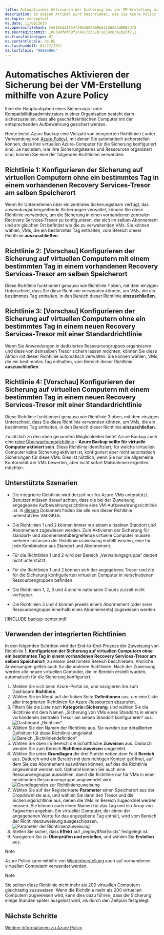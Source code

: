 ```yaml
---
title: Automatisches Aktivieren der Sicherung bei der VM-Erstellung mithilfe von Azure Policy
description: In diesem Artikel wird beschrieben, wie Sie Azure Policy für die automatische Aktivierung der Sicherung für alle VMs verwenden, die in einem bestimmten Bereich erstellt wurden.
ms.topic: conceptual
ms.date: 11/08/2019
ms.openlocfilehash: 7e8195d22f54f29b36549b966322623ed0987d72
ms.sourcegitcommit: 100390fefd8f1c48173c51b71650c8ca1b26f711
ms.translationtype: HT
ms.contentlocale: de-DE
ms.lasthandoff: 01/27/2021
ms.locfileid: "98896866"
---
```

# <a name="auto-enable-backup-on-vm-creation-using-azure-policy"></a>Automatisches Aktivieren der Sicherung bei der VM-Erstellung mithilfe von Azure Policy

Eine der Hauptaufgaben eines Sicherungs- oder Kompatibilitätsadministrators in einer Organisation besteht darin sicherzustellen, dass alle geschäftskritischen Computer mit der entsprechenden Aufbewahrung gesichert werden.

Heute bietet Azure Backup eine Vielzahl von integrierten Richtlinien ( unter Verwendung von [Azure Policy](https://docs.microsoft.com/azure/governance/policy/overview)), mit denen Sie automatisch sicherstellen können, dass Ihre virtuellen Azure-Computer für die Sicherung konfiguriert sind. Je nachdem, wie Ihre Sicherungsteams und Ressourcen organisiert sind, können Sie eine der folgenden Richtlinien verwenden:

## <a name="policy-1---configure-backup-on-vms-without-a-given-tag-to-an-existing-recovery-services-vault-in-the-same-location"></a>Richtlinie 1: Konfigurieren der Sicherung auf virtuellen Computern ohne ein bestimmtes Tag in einem vorhandenen Recovery Services-Tresor am selben Speicherort

Wenn Ihr Unternehmen über ein zentrales Sicherungsteam verfügt, das anwendungsübergreifende Sicherungen verwaltet, können Sie diese Richtlinie verwenden, um die Sicherung in einen vorhandenen zentralen Recovery Services-Tresor zu konfigurieren, der sich im selben Abonnement und am gleichen Ort befindet wie die zu verwaltenden VMs. Sie können wählen, VMs, die ein bestimmtes Tag enthalten, vom Bereich dieser Richtlinie **auszuschließen**.

## <a name="policy-2---preview-configure-backup-on-vms-with-a-given-tag-to-an-existing-recovery-services-vault-in-the-same-location"></a>Richtlinie 2: [Vorschau] Konfigurieren der Sicherung auf virtuellen Computern mit einem bestimmten Tag in einem vorhandenen Recovery Services-Tresor am selben Speicherort
Diese Richtlinie funktioniert genauso wie Richtlinie 1 oben, mit dem einzigen Unterschied, dass Sie diese Richtlinie verwenden können, um VMs, die ein bestimmtes Tag enthalten, in den Bereich dieser Richtlinie **einzuschließen**. 

## <a name="policy-3---preview-configure-backup-on-vms-without-a-given-tag-to-a-new-recovery-services-vault-with-a-default-policy"></a>Richtlinie 3: [Vorschau] Konfigurieren der Sicherung auf virtuellen Computern ohne ein bestimmtes Tag in einem neuen Recovery Services-Tresor mit einer Standardrichtlinie
Wenn Sie Anwendungen in dedizierten Ressourcengruppen organisieren und diese von demselben Tresor sichern lassen möchten, können Sie diese Aktion mit dieser Richtlinie automatisch verwalten. Sie können wählen, VMs, die ein bestimmtes Tag enthalten, vom Bereich dieser Richtlinie **auszuschließen**.

## <a name="policy-4---preview-configure-backup-on-vms-with-a-given-tag-to-a-new-recovery-services-vault-with-a-default-policy"></a>Richtlinie 4: [Vorschau] Konfigurieren der Sicherung auf virtuellen Computern mit einem bestimmten Tag in einem neuen Recovery Services-Tresor mit einer Standardrichtlinie
Diese Richtlinie funktioniert genauso wie Richtlinie 3 oben, mit dem einzigen Unterschied, dass Sie diese Richtlinie verwenden können, um VMs, die ein bestimmtes Tag enthalten, in den Bereich dieser Richtlinie **einzuschließen**. 

Zusätzlich zu den oben genannten Möglichkeiten bietet Azure Backup auch eine [reine Überwachungsrichtlinie](https://docs.microsoft.com/azure/governance/policy/concepts/effects#audit) – **Azure Backup sollte für virtuelle Computer aktiviert sein**. Diese Richtlinie identifiziert, für welche virtuellen Computer keine Sicherung aktiviert ist, konfiguriert aber nicht automatisch Sicherungen für diese VMs. Dies ist nützlich, wenn Sie nur die allgemeine Konformität der VMs bewerten, aber nicht sofort Maßnahmen ergreifen möchten.

## <a name="supported-scenarios"></a>Unterstützte Szenarien

* Die integrierte Richtlinie wird derzeit nur für Azure-VMs unterstützt. Benutzer müssen darauf achten, dass die bei der Zuweisung angegebene Aufbewahrungsrichtlinie eine VM-Aufbewahrungsrichtlinie ist. In [diesem](./backup-azure-policy-supported-skus.md) Dokument finden Sie alle von dieser Richtlinie unterstützten VM-SKUs.

* Die Richtlinien 1 und 2 können immer nur einem einzelnen Standort und Abonnement zugewiesen werden. Zum Aktivieren der Sicherung für standort- und abonnementübergreifende virtuelle Computer müssen mehrere Instanzen der Richtlinienzuweisung erstellt werden, eine für jede Kombination aus Standort und Abonnement.

* Für die Richtlinien 1 und 2 wird der Bereich „Verwaltungsgruppe“ derzeit nicht unterstützt.

* Für die Richtlinien 1 und 2 können sich der angegebene Tresor und die für die Sicherung konfigurierten virtuellen Computer in verschiedenen Ressourcengruppen befinden.

* Die Richtlinien 1, 2, 3 und 4 sind in nationalen Clouds zurzeit nicht verfügbar.

* Die Richtlinien 3 und 4 können jeweils einem Abonnement (oder einer Ressourcengruppe innerhalb eines Abonnements) zugewiesen werden.

[!INCLUDE [backup-center.md](../../includes/backup-center.md)]

## <a name="using-the-built-in-policies"></a>Verwenden der integrierten Richtlinien

In den folgenden Schritten wird der End-to-End-Prozess der Zuweisung von Richtlinie 1, **Konfigurieren der Sicherung auf virtuellen Computern ohne ein bestimmtes Tag in einem vorhandenen Recovery Services-Tresor am selben Speicherort**, zu einem bestimmten Bereich beschrieben. Ähnliche Anweisungen gelten auch für die anderen Richtlinien. Nach der Zuweisung werden alle neuen virtuellen Computer, die im Bereich erstellt wurden, automatisch für die Sicherung konfiguriert.

1. Melden Sie sich beim Azure-Portal an, und navigieren Sie zum Dashboard **Richtlinie**.
2. Wählen Sie im Menü auf der linken Seite **Definitionen** aus, um eine Liste aller integrierten Richtlinien für Azure-Ressourcen abzurufen.
3. Filtern Sie die Liste nach **Kategorie=Sicherung**, und wählen Sie die Richtlinie mit dem Namen „Sicherung von VMs eines Standorts in einem vorhandenen zentralen Tresor am selben Standort konfigurieren“ aus.
![Dashboard „Richtlinie“](./media/backup-azure-auto-enable-backup/policy-dashboard.png)
4. Wählen Sie den Namen der Richtlinie aus. Sie werden zur detaillierten Definition für diese Richtlinie umgeleitet.
![Bereich „Richtliniendefinition“](./media/backup-azure-auto-enable-backup/policy-definition-blade.png)
5. Wählen Sie oben im Bereich die Schaltfläche **Zuweisen** aus. Dadurch werden Sie zum Bereich **Richtlinie zuweisen** umgeleitet.
6. Wählen Sie unter **Grundlagen** die drei Punkte neben dem Feld **Bereich** aus. Dadurch wird ein Bereich mit dem richtigen Kontext geöffnet, auf dem Sie das Abonnement auswählen können, auf das die Richtlinie angewendet werden soll. Optional können Sie auch eine Ressourcengruppe auswählen, damit die Richtlinie nur für VMs in einer bestimmten Ressourcengruppe angewendet wird.
![Grundlegendes zur Richtlinienzuweisung](./media/backup-azure-auto-enable-backup/policy-assignment-basics.png)
7. Wählen Sie auf der Registerkarte **Parameter** einen Speicherort aus der Dropdownliste aus, und wählen Sie dann den Tresor und die Sicherungsrichtlinie aus, denen die VMs im Bereich zugeordnet werden müssen. Sie können auch einen Namen für das Tag und ein Array von Tagwerten angeben. Ein virtueller Computer, der einen der angegebenen Werte für das angegebene Tag enthält, wird vom Bereich der Richtlinienzuweisung ausgeschlossen.
![Parameter der Richtlinienzuweisung](./media/backup-azure-auto-enable-backup/policy-assignment-parameters.png)
8. Stellen Sie sicher, dass **Effekt** auf „deployIfNotExists“ festgelegt ist.
9. Navigieren Sie zu **Überprüfen und erstellen**, und wählen Sie **Erstellen** aus.

> [!NOTE]
>
> Azure Policy kann mithilfe von [Wiederherstellung](../governance/policy/how-to/remediate-resources.md) auch auf vorhandenen virtuellen Computern verwendet werden.

> [!NOTE]
>
> Sie sollten diese Richtlinie nicht mehr als 200 virtuellen Computern gleichzeitig zuzuweisen. Wenn die Richtlinie mehr als 200 virtuellen Computern zugewiesen wird, kann dies dazu führen, dass die Sicherung einige Stunden später ausgelöst wird, als durch den Zeitplan festgelegt.

## <a name="next-steps"></a>Nächste Schritte

[Weitere Informationen zu Azure Policy](../governance/policy/overview.md)
